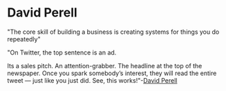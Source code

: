 # David Perell

"The core skill of building a business is creating systems for things you do repeatedly"

"On Twitter, the top sentence is an ad.

Its a sales pitch. An attention-grabber. The headline at the top of the newspaper. Once you spark somebody’s interest, they will read the entire tweet — just like you just did. See, this works!"-[David Perell](https://twitter.com/david_perell/status/1250915302025515009)